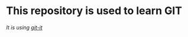 This repository is used to learn GIT
===========================================

###### It is using [git-it](https://github.com/jlord/git-it)

